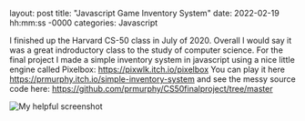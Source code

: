 layout: post
title: "Javascript Game Inventory System"
date: 2022-02-19 hh:mm:ss -0000
categories: Javascript

I finished up the Harvard CS-50 class in July of 2020. Overall I would say it was a great indroductory class to the study of computer science. For the final project 
I made a simple inventory system in javascript using a nice little engine called Pixelbox: https://pixwlk.itch.io/pixelbox
You can play it here https://prmurphy.itch.io/simple-inventory-system
and see the messy source code here: https://github.com/prmurphy/CS50finalproject/tree/master

![My helpful screenshot](/assets/invsystem.png)
